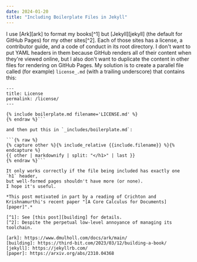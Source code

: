 ```yaml
---
date: 2024-01-20
title: "Including Boilerplate Files in Jekyll"
---
```


I use [Ark][ark] to format my books[^1]
but [Jekyll][jekyll] (the default for GitHub Pages) for my other sites[^2].
Each of those sites has a license,
a contributor guide,
and a code of conduct in its root directory.
I don't want to put YAML headers in them
because GitHub renders all of their content when they're viewed online,
but I also don't want to duplicate the content in other files
for rendering on GitHub Pages.
My solution is to create a parallel file called (for example) `license_.md`
(with a trailing underscore)
that contains this:

```{% raw %}
---
title: License
permalink: /license/
---

{% include boilerplate.md filename='LICENSE.md' %}
{% endraw %}```

and then put this in `_includes/boilerplate.md`:

```{% raw %}
{% capture other %}{% include_relative {{include.filename}} %}{% endcapture %}
{{ other | markdownify | split: "</h1>" | last }}
{% endraw %}```

It only works correctly if the file being included has exactly one `h1` header,
but well-formed pages shouldn't have more (or none).
I hope it's useful.

*This post motivated in part by a reading of Crichton and Krishnamurthi's recent paper "[A Core Calculus for Documents][paper]".*

[^1]: See [this post][building] for details.
[^2]: Despite the perpetual low-level annoyance of managing its toolchain.

[ark]: https://www.dmulholl.com/docs/ark/main/
[building]: https://third-bit.com/2023/03/12/building-a-book/
[jekyll]: https://jekyllrb.com/
[paper]: https://arxiv.org/abs/2310.04368
